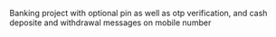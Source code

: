 Banking project with optional pin as well as otp verification, and cash deposite and withdrawal messages on mobile number

